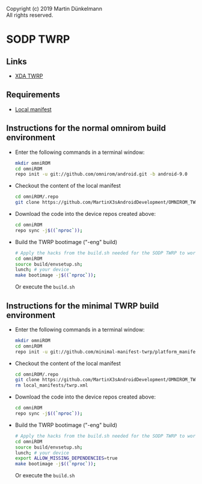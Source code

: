 Copyright (c) 2019 Martin Dünkelmann  
All rights reserved.

# SODP TWRP

## Links
- [XDA TWRP](https://forum.xda-developers.com/xperia-xz2/development/recovery-twrp-3-2-2-0-touch-recovery-t3821597)

## Requirements
- [Local manifest](https://github.com/MartinX3sAndroidDevelopment/OMNIROM_TWRP_local_manifests)

## Instructions for the normal omnirom build environment
- Enter the following commands in a terminal window: 
    ```bash
    mkdir omniROM
    cd omniROM
    repo init -u git://github.com/omnirom/android.git -b android-9.0
    ```
- Checkout the content of the local manifest
    ```bash
    cd omniROM/.repo
    git clone https://github.com/MartinX3sAndroidDevelopment/OMNIROM_TWRP_local_manifests local_manifests
    ```
- Download the code into the device repos created above:
    ```bash
    cd omniROM
    repo sync -j$((`nproc`));
    ```
- Build the TWRP bootimage ("-eng" build)
    ```bash
    # Apply the hacks from the build.sh needed for the SODP TWRP to work.
    cd omniROM
    source build/envsetup.sh;
    lunch; # your device
    make bootimage -j$((`nproc`));
    ```
    Or execute the `build.sh`

## Instructions for the minimal TWRP build environment
- Enter the following commands in a terminal window: 
    ```bash
    mkdir omniROM
    cd omniROM
    repo init -u git://github.com/minimal-manifest-twrp/platform_manifest_twrp_omni.git -b twrp-9.0
    ```
- Checkout the content of the local manifest
    ```bash
    cd omniROM/.repo
    git clone https://github.com/MartinX3sAndroidDevelopment/OMNIROM_TWRP_local_manifests local_manifests
    rm local_manifests/twrp.xml
    ```
- Download the code into the device repos created above:
    ```bash
    cd omniROM
    repo sync -j$((`nproc`));
    ```
- Build the TWRP bootimage ("-eng" build)
    ```bash
    # Apply the hacks from the build.sh needed for the SODP TWRP to work.
    cd omniROM
    source build/envsetup.sh;
    lunch; # your device
    export ALLOW_MISSING_DEPENDENCIES=true
    make bootimage -j$((`nproc`));
    ```
    Or execute the `build.sh`
